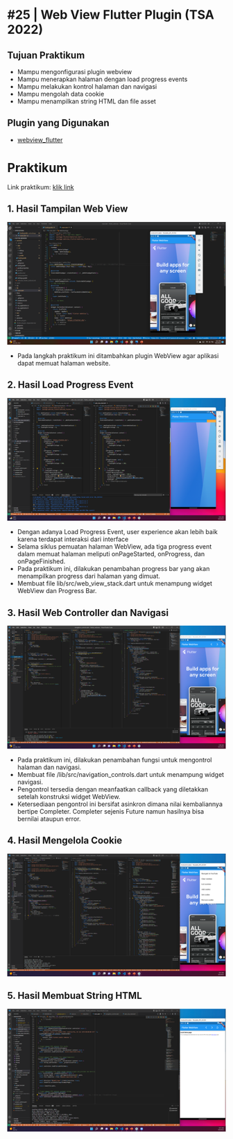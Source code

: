 # #25 | Web View Flutter Plugin (TSA 2022)

## Tujuan Praktikum

* Mampu mengonfigurasi plugin webview 
* Mampu menerapkan halaman dengan load progress events
* Mampu melakukan kontrol halaman dan navigasi 
* Mampu mengolah data cookie 
* Mampu menampilkan string HTML dan file asset

## Plugin yang Digunakan

* [webview_flutter](https://pub.dev/packages/webview_flutter)

# Praktikum

Link praktikum: [klik link](https://github.com/ferdyfebriyanto/webview_flutter/files/9524709/Pertemuan.25.-.Plugin.Web.View.Flutter.pptx)


## 1. Hasil Tampilan Web View

![Hasil Tampilan Web View](./images/01.png)

* Pada langkah praktikum ini ditambahkan plugin WebView agar aplikasi dapat memuat halaman website.

## 2. Hasil Load Progress Event

![Hasil Load Progress Event](./images/02.png)

* Dengan adanya Load Progress Event, user experience akan lebih baik karena terdapat interaksi dari interface 
* Selama siklus pemuatan halaman WebView, ada tiga progress event dalam memuat halaman meliputi onPageStarted, onProgress, dan onPageFinished. 
* Pada praktikum ini, dilakukan penambahan progress bar yang akan menampilkan progress dari halaman yang dimuat.
* Membuat file lib/src/web_view_stack.dart untuk menampung widget WebView dan Progress Bar.


## 3. Hasil Web Controller dan Navigasi

![Hasil Web Controller dan Navigasi](./images/03.png)

* Pada praktikum ini, dilakukan penambahan fungsi untuk mengontrol halaman dan navigasi.
* Membuat file /lib/src/navigation_controls.dart untuk menampung widget navigasi.
* Pengontrol tersedia dengan meanfaatkan callback yang diletakkan setelah konstruksi widget WebView. 
* Ketersediaan pengontrol ini bersifat asinkron dimana nilai kembaliannya bertipe Completer. Completer sejenis Future namun hasilnya bisa bernilai ataupun error.


## 4. Hasil Mengelola Cookie

![Hasil Mengelola Cookie](./images/04.png)

## 5. Hasil Membuat String HTML

![Hasil Tampilan Web View](./images/05.png)

